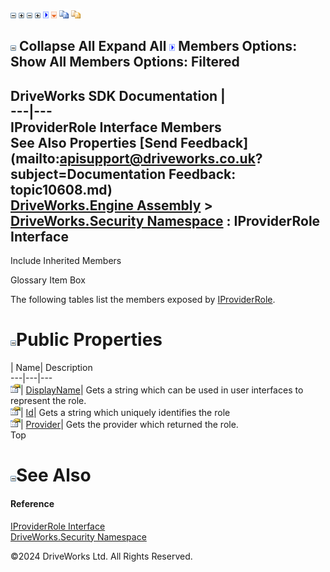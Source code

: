 ![](dotnetimages/collapse.gif) ![](dotnetimages/expand.gif) ![](dotnetimages/collapse.gif) ![](dotnetimages/expand.gif) ![](dotnetimages/drpdown.gif) ![](dotnetimages/drpdown_orange.gif) ![](dotnetimages/copycode.gif) ![](dotnetimages/copycodeHighlight.gif)

![](dotnetimages/collapse.gif) Collapse All Expand All ![](dotnetimages/drpdown.gif) Members Options: Show All  Members Options: Filtered   
---  
DriveWorks SDK Documentation  |   
---|---  
IProviderRole Interface Members   
See Also Properties [Send Feedback](mailto:apisupport@driveworks.co.uk?subject=Documentation Feedback: topic10608.md)  
[DriveWorks.Engine Assembly](topic2156.md) > [DriveWorks.Security Namespace](topic10574.md) : IProviderRole Interface  
---  
  
Include Inherited Members    


Glossary Item Box

The following tables list the members exposed by [IProviderRole](topic10608.md).

# ![](dotnetimages/collapse.gif)Public Properties

| Name| Description  
---|---|---  
![ Property](dotnetimages/Property.gif)| [DisplayName](topic10613.md)| Gets a string which can be used in user interfaces to represent the role.   
![ Property](dotnetimages/Property.gif)| [Id](topic10614.md)| Gets a string which uniquely identifies the role   
![ Property](dotnetimages/Property.gif)| [Provider](topic10615.md)| Gets the provider which returned the role.   
Top

# ![](dotnetimages/collapse.gif)See Also

#### Reference

[IProviderRole Interface](topic10608.md)   
[DriveWorks.Security Namespace](topic10574.md)

©2024 DriveWorks Ltd. All Rights Reserved.
